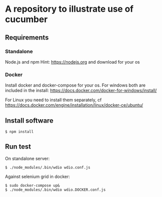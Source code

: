 # A repository to illustrate use of cucumber

## Requirements

### Standalone
Node.js and npm
Hint: https://nodejs.org and download for your os

### Docker
Install docker and docker-compose for your os.
For windows both are included in the install:
https://docs.docker.com/docker-for-windows/install/

For Linux you need to install them separately, cf
https://docs.docker.com/engine/installation/linux/docker-ce/ubuntu/

## Install software
```
$ npm install
```

## Run test
On standalone server:
```
$ ./node_modules/.bin/wdio wdio.conf.js
```

Against selenium grid in docker:
```
$ sudo docker-compose up&
$ ./node_modules/.bin/wdio wdio.DOCKER.conf.js
```
